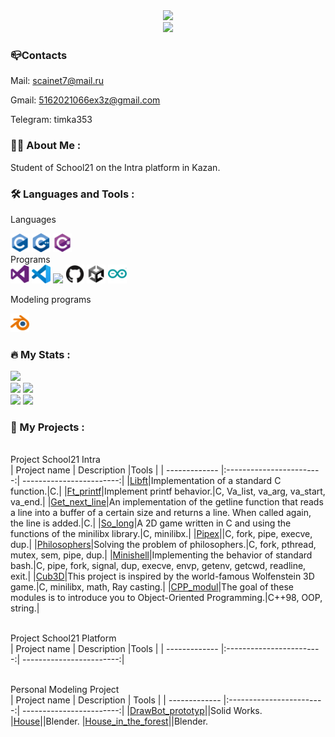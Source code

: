 <div id="header" align="center">
    <img src="https://media4.giphy.com/media/qgQUggAC3Pfv687qPC/giphy.gif?cid=ecf05e474ydg1ztwzc9iu0pl45sk4dy9ma21nokmpcc7ktn3&rid=giphy.gif&ct=g" width="200"/>
</div>

<div id="badges" align="center">
    <!---<a href="https://grabcad.com/dashboard"> 
    <img src="https://img.shields.io/badge/grabcad-black?logo=grabcad&logoColor=white&style=for-the-badge" width="100" alt="GrabCad Badge"/>
    </a>--->
</div>

<div id="badges" align="center">
    <img src="https://komarev.com/ghpvc/?username=scainet7&color=lightgrey&style=plastic"/>
</div>

### :mailbox_closed:Contacts

Mail:       scainet7@mail.ru


Gmail:      5162021066ex3z@gmail.com

Telegram:   timka353

### :man_technologist: About Me :

Student of School21 on the Intra platform in Kazan.

### :hammer_and_wrench: Languages and Tools :

Languages
<div id="badges">
    <img src="https://github.com/devicons/devicon/blob/master/icons/c/c-original.svg" width="30px"/>
    <img src="https://github.com/devicons/devicon/blob/master/icons/cplusplus/cplusplus-original.svg" width="30px"/>
    <img src="https://github.com/devicons/devicon/blob/master/icons/csharp/csharp-original.svg" width="30px"/>
</div>
Programs
<div id="badges">
    <img src="https://github.com/devicons/devicon/blob/master/icons/visualstudio/visualstudio-plain.svg" width="30px"/>
    <img src="https://github.com/devicons/devicon/blob/master/icons/vscode/vscode-original.svg" width="30px"/>
    <img src="https://cdn.worldvectorlogo.com/logos/clion-1.svg" width="30px"/>
    <img src="https://github.com/devicons/devicon/blob/master/icons/github/github-original.svg" width="30px"/>
    <img src="https://github.com/devicons/devicon/blob/master/icons/unity/unity-original.svg" width="30px"/>  
    <img src="https://github.com/devicons/devicon/blob/master/icons/arduino/arduino-original.svg" width="30px"/>
</div>

Modeling programs 
<div id="badges">
    <img src="https://github.com/devicons/devicon/blob/master/icons/blender/blender-original.svg" width="30px"/>
</div>

### :fire: My Stats :

<div id="badges">
    <img src="http://github-profile-summary-cards.vercel.app/api/cards/profile-details?username=scainet7&theme=2077" width="500px"/>
</div>
<div id="badges">
    <img src="http://github-profile-summary-cards.vercel.app/api/cards/repos-per-language?username=scainet7&theme=2077"width="250px"/>
    <img src="http://github-profile-summary-cards.vercel.app/api/cards/most-commit-language?username=scainet7&theme=2077"width="250px"/>
</div>
<div id="badges">
    <img src="http://github-profile-summary-cards.vercel.app/api/cards/stats?username=scainet7&theme=2077"width="250px"/>
    <img src="http://github-profile-summary-cards.vercel.app/api/cards/productive-time?username=scainet7&theme=2077&utcOffset=8"width="250px"/>
</div>

### :file_folder: My Projects :

<br> Project School21 Intra </br>
| Project name      | Description                |Tools                |
| ------------- |:------------------------:| ------------------------:| 
|[Libft](https://github.com/scainet7/Libft)|Implementation of a standard C function.|C.|
|[Ft_printf](https://github.com/scainet7/ft_printf)|Implement printf behavior.|С, Va_list, va_arg, va_start, va_end.|
|[Get_next_line](https://github.com/scainet7/get_next_line)|An implementation of the getline function that reads a line into a buffer of a certain size and returns a line. When called again, the line is added.|C.|
|[So_long](https://github.com/scainet7/So_long)|A 2D game written in C and using the functions of the minilibx library.|C, minilibx.|
|[Pipex](https://github.com/scainet7/Pipex)||C, fork, pipe, execve, dup.|
|[Philosophers](https://github.com/scainet7/Philosophers)|Solving the problem of philosophers.|C, fork, pthread, mutex, sem, pipe, dup.|
|[Minishell](https://github.com/scainet7/Minishell)|Implementing the behavior of standard bash.|C, pipe, fork, signal, dup, execve, envp, getenv, getcwd, readline, exit.|
|[Cub3D](https://github.com/scainet7/Cub3D)|This project is inspired by the world-famous Wolfenstein 3D game.|C, minilibx, math, Ray casting.|
|[CPP_modul](https://github.com/scainet7/CPP_modul)|The goal of these modules is to introduce you to Object-Oriented Programming.|C++98, OOP, string.|

<br> Project School21 Platform </br>
| Project name      | Description                |Tools                |
| ------------- |:------------------------:| ------------------------:| 

<br> Personal Modeling Project </br>
| Project name      | Description                | Tools |
| ------------- |:------------------------:| ------------------------:|
|[DrawBot_prototyp](https://drive.google.com/drive/folders/1Xvb0IHcfWdeb_MImfi8IQB_gM7_5T3U5?usp=sharing)||Solid Works.
|[House](https://github.com/scainet7/Blender_project/tree/main/Hous)||Blender.
|[House_in_the_forest](https://github.com/scainet7/Blender_project/tree/main/House_in_the_forest)||Blender.






